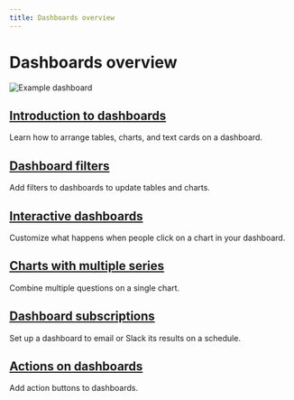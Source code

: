 ```yaml
---
title: Dashboards overview
---
```


# Dashboards overview

![Example dashboard](../images/dashboard.png)

## [Introduction to dashboards](../introduction.md)

Learn how to arrange tables, charts, and text cards on a dashboard.

## [Dashboard filters](../filters.md)

Add filters to dashboards to update tables and charts.

## [Interactive dashboards](../interactive.md)

Customize what happens when people click on a chart in your dashboard.

## [Charts with multiple series](../multiple-series.md)

Combine multiple questions on a single chart.

## [Dashboard subscriptions](../subscriptions.md)

Set up a dashboard to email or Slack its results on a schedule.

## [Actions on dashboards](../actions.md)

Add action buttons to dashboards.
